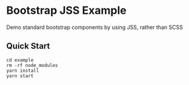 # Bootstrap JSS Example

Demo standard bootstrap components by using JSS, rather than SCSS

## Quick Start

```
cd example
rm -rf node_modules
yarn install
yarn start
```
